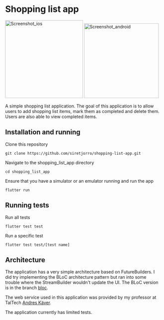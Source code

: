 # Shopping list app

<img src="https://i.ibb.co/gRcyYcy/Screenshot-2020-03-31-at-22-03-25.png" alt="Screenshot_ios" width="250"> <img src="https://i.ibb.co/qkch6WP/screenshot-android.png" alt="Screenshot_android" width="240">

A simple shopping list application. The goal of this application is to allow users to add shopping list items, mark them as completed and delete them. Users are also able to view completed items.

## Installation and running

Clone this repository

```shell
git clone https://github.com/siretjorro/shopping-list-app.git
```

Navigate to the shopping_list_app directory

```shell
cd shopping_list_app
```

Ensure that you have a simulator or an emulator running and run the app

```shell
flutter run
```
## Running tests

Run all tests

```shell
flutter test test
```

Run a specific test

```shell
flutter test test/[test name]
```

## Architecture

The application has a very simple architecture based on FutureBuilders. I did try implementing the BLoC architecture pattern but ran into some trouble where the StreamBuilder wouldn't update the UI. The BLoC version is in the branch [bloc](https://github.com/siretjorro/shopping-list-app/tree/bloc).

The web service used in this application was provided by my professor at TalTech [Andres Käver](https://github.com/akaver).

The application currently has limited tests.